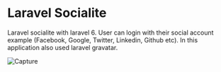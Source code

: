 # Laravel Socialite

Laravel socialite with laravel 6. User can login with their social account example (Facebook, Google, Twitter, Linkedin, Github etc).
In this application also used laravel gravatar.

![Capture](https://user-images.githubusercontent.com/38864124/65442255-aabef480-de4d-11e9-9ab8-89202c1c6f85.PNG)

